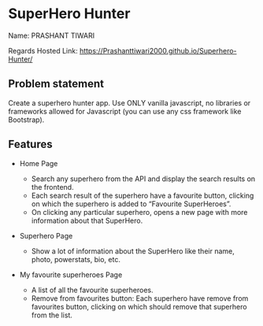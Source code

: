 # SuperHero Hunter

Name: PRASHANT TIWARI


Regards
Hosted Link: https://Prashanttiwari2000.github.io/Superhero-Hunter/

## Problem statement
Create a superhero hunter app. Use ONLY vanilla javascript, no libraries or frameworks allowed for Javascript (you can use any css framework like Bootstrap).


## Features

- Home Page
  - Search any superhero from the API and display the search results on the frontend.
  - Each search result of the superhero have a favourite button, clicking on which the superhero is added to “Favourite SuperHeroes”.
  - On clicking any particular superhero, opens a new page with more information about that SuperHero.

- Superhero Page
  - Show a lot of information about the SuperHero like their name, photo, powerstats, bio, etc.

- My favourite superheroes Page
  - A list of all the favourite superheroes.
  - Remove from favourites button: Each superhero have remove from favourites button, clicking on which should remove that superhero from the list.
  




